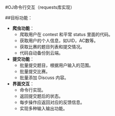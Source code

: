 #OJ命令行交互（requests库实现）

##目标功能：
+ **爬虫功能**：
	+ 爬取用户在 contest 和平常 status 里面的代码。
	+ 获取用户的个人信息，如UID，AC数等。
	+ 获取比赛的题目列表和提交情况。
	+ 代码自动备份到云端。
+ **提交功能**：
	+ 批量提交题目，根据用户输入的范围。
	+ 批量提交比赛。
	+ 批量添加 Discuss 内容。
+ **界面交互**：
	+ 命令行实现。
	+ 返回提交题后的状态。
	+ 每步操作应返回对应的反馈信息。
	+ 实现多种输入输出功能。
